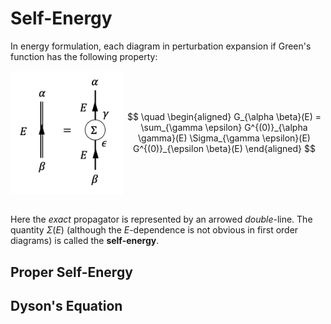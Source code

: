 <style>
    .katex {
        font-size: 1.1em;
    }
    .remark {
        border-radius: 15px;
        padding: 20px;
        background-color: SeaGreen;
        color: White;
    }
    .result {
        border-radius: 15px;
        padding: 20px;
        background-color: DarkSlateBlue;
        color: White;
    }
    .imgtext{
        display: flex;
        align-items: center;
        justify-content: center;
    }
</style>

# Self-Energy

In energy formulation, each diagram in perturbation expansion if Green's function has the following property:
    
<div class="imgtext">
<img src="images/self-energy.png" width="180pt">

$$
\quad \begin{aligned}
    G_{\alpha \beta}(E)
    = \sum_{\gamma \epsilon}
    G^{(0)}_{\alpha \gamma}(E)
    \Sigma_{\gamma \epsilon}(E)
    G^{(0)}_{\epsilon \beta}(E)
\end{aligned}
$$

</div><br>

Here the *exact* propagator is represented by an arrowed *double*-line. The quantity $\Sigma(E)$ (although the $E$-dependence is not obvious in first order diagrams) is called the **self-energy**.

## Proper Self-Energy

## Dyson's Equation
